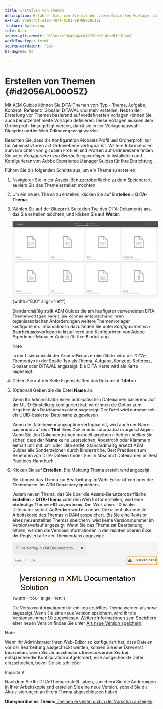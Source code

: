 ```yaml
---
title: Erstellen von Themen
description: Erfahren Sie, wie Sie mit benutzerdefinierten Vorlagen im Web-Editor von AEM Guides DITA-Thementypen erstellen.
exl-id: 84e9cfdf-e188-487f-9181-68708029c101
feature: Authoring
role: User
source-git-commit: 0513ecac38840a4cc649758bd1180edff1f8aed1
workflow-type: tm+mt
source-wordcount: '596'
ht-degree: 0%

---
```


# Erstellen von Themen {#id2056AL00O5Z}

Mit AEM Guides können Sie DITA-Themen vom Typ - Thema, Aufgabe, Konzept, Referenz, Glossar, DITAVAL und mehr erstellen. Neben der Erstellung von Themen basierend auf vordefinierten Vorlagen können Sie auch benutzerdefinierte Vorlagen definieren. Diese Vorlagen müssen dem Ordnerprofil hinzugefügt werden, damit sie in der Vorlagenauswahl-Blueprint und im Web-Editor angezeigt werden.

Beachten Sie, dass die Konfiguration Globales Profil und Ordnerprofil nur für Administratoren auf Ordnerebene verfügbar ist. Weitere Informationen zum Einrichten von globalen Profilen und Profilen auf Ordnerebene finden Sie unter *Konfigurieren von Bearbeitungsvorlagen* in Installieren und Konfigurieren von Adobe Experience Manager Guides für Ihre Einrichtung.

Führen Sie die folgenden Schritte aus, um ein Thema zu erstellen:

1. Navigieren Sie in der Assets-Benutzeroberfläche zu dem Speicherort, an dem Sie das Thema erstellen möchten.

1. Um ein neues Thema zu erstellen, klicken Sie auf **Erstellen** \> **DITA-Thema**.

1. Wählen Sie auf der Blueprint-Seite den Typ des DITA-Dokuments aus, das Sie erstellen möchten, und klicken Sie auf **Weiter**.

   ![](images/create_dita_topic.png){width="800" align="left"}

   Standardmäßig stellt AEM Guides die am häufigsten verwendeten DITA-Themenvorlagen bereit. Sie können entsprechend Ihren organisatorischen Anforderungen weitere Themenvorlagen konfigurieren. Informationen dazu finden Sie unter *Konfigurieren von Bearbeitungsvorlagen* in Installieren und Konfigurieren von Adobe Experience Manager Guides für Ihre Einrichtung.

   >[!NOTE]
   >
   > In der Listenansicht der Assets-Benutzeroberfläche wird der DITA-Thementyp in der Spalte Typ als Thema, Aufgabe, Konzept, Referenz, Glossar oder DITAVAL angezeigt. Die DITA-Karte wird als Karte angezeigt.

1. Geben Sie auf der Seite Eigenschaften das Dokument **Titel** an.

1. \(Optional\) Geben Sie die Datei **Name** an.

   Wenn Ihr Administrator einen automatischen Dateinamen basierend auf der UUID-Einstellung konfiguriert hat, wird Ihnen die Option zum Angeben des Dateinamens nicht angezeigt. Der Datei wird automatisch ein UUID-basierter Dateiname zugewiesen.

   Wenn die Dateibenennungsoption verfügbar ist, wird auch der Name basierend auf dem **Titel** Ihres Dokuments automatisch vorgeschlagen. Wenn Sie den Dokumentnamen manuell angeben möchten, stellen Sie sicher, dass der **Name** keine Leerzeichen, Apostroph oder Klammern enthält und mit .xml oder .dita endet. Standardmäßig ersetzt AEM Guides alle Sonderzeichen durch Bindestriche. Best Practices zum Benennen von DITA-Dateien finden Sie im Abschnitt Dateinamen im Best Practices-Handbuch .

1. Klicken Sie auf **Erstellen**. Die Meldung Thema erstellt wird angezeigt.

   Sie können das Thema zur Bearbeitung im Web-Editor öffnen oder die Themendatei im AEM Repository speichern.

   Jedem neuen Thema, das Sie über die Assets-Benutzeroberfläche **Erstellen** \> **DITA-Thema** oder den Web Editor erstellen, wird eine eindeutige Themen-ID zugewiesen. Der Wert dieser ID ist der Dateiname selbst. Außerdem wird ein neues Dokument als neueste Arbeitskopie des Themas in DAM gespeichert. Bis Sie eine Revision eines neu erstellten Themas speichern, wird keine Versionsnummer im Versionsverlauf angezeigt. Wenn Sie das Thema zur Bearbeitung öffnen, werden die Versionsinformationen in der rechten oberen Ecke der Registerkarte der Themendatei angezeigt:

   ![](images/topic-version-none_cs.png){width="550" align="left"}

   Die Versionsinformationen für ein neu erstelltes Thema werden als *none* angezeigt. Wenn Sie eine neue Version speichern, wird ihr die Versionsnummer 1.0 zugewiesen. Weitere Informationen zum Speichern einer neuen Version finden Sie unter [Als neue Version speichern](web-editor-features.md#save-as-new-version-id209ME400GXA).


>[!NOTE]
>
> Wenn Ihr Administrator Ihren Web-Editor so konfiguriert hat, dass Dateien vor der Bearbeitung ausgecheckt werden, können Sie eine Datei erst bearbeiten, wenn Sie sie auschecken. Ebenso werden Sie bei entsprechender Konfiguration aufgefordert, eine ausgecheckte Datei einzuchecken, bevor Sie sie schließen.

>[!IMPORTANT]
>
> Nachdem Sie Ihr DITA-Thema erstellt haben, speichern Sie die Änderungen in Ihrer Arbeitskopie und erstellen Sie eine neue Version, sobald Sie die Aktualisierungen an Ihrem Thema abgeschlossen haben.

**Übergeordnetes Thema:**[ Themen erstellen und in der Vorschau anzeigen](create-preview-topics.md)
